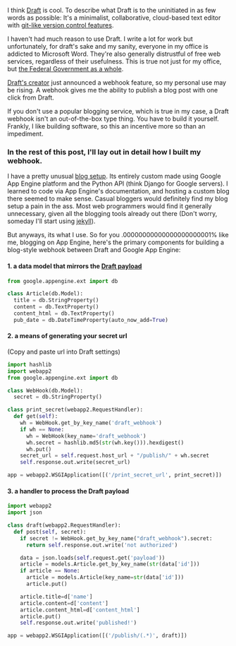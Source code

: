 I think [Draft](https://draftin.com/) is cool. To describe what Draft is to the
uninitiated in as few words as possible: It's a minimalist, collaborative,
cloud-based text editor with [git-like version control
features](https://draftin.com/images/diff_view2.png).

I haven't had much reason to use Draft.  I write a lot for work but
unfortunately, for draft's sake and my sanity, everyone in my office is
addicted to Microsoft Word.  They're also generally distrustful of free web
services, regardless of their usefulness.  This is true not just for my office,
but [the Federal Government as a whole](http://readwrite.com/2012/05/31/government-market-drags-microsoft-deeper-into-the-cloud#awesm=~obA3HoQ6Kx7h7O).

[Draft's creator](https://twitter.com/natekontny) just announced a webhook
feature, so my personal use may be rising.  A webhook gives me the ability to
publish a blog post with one click from Draft.

If you don't use a popular blogging service, which is true in my case, a Draft
webhook isn't an out-of-the-box type thing.  You have to build it yourself.
Frankly, I like building software, so this an incentive more so than an
impediment.

### In the rest of this post, I'll lay out in detail how I built my webhook.

I have a pretty unusual [blog setup](https://github.com/eblahm/eblahg).  Its
entirely custom made using Google App Engine platform and the Python API (think
Django for Google servers).  I learned to code via App Engine's documentation,
and hosting a custom blog there seemed to make sense. Casual bloggers would
definitely find my blog setup a pain in the ass.  Most web programmers would
find it generally unnecessary, given all the blogging tools already out there
(Don't worry, someday I'll start using [jekyll](http://jekyllrb.com/)).

But anyways, its what I use.  So for you .00000000000000000000001% like me,
blogging on App Engine, here's the primary components for building a blog-style
webhook between Draft and Google App Engine:

#### 1. a data model that mirrors the [Draft payload](https://draftin.com/documents/69898?token=5fjKKlZ0-AeBzqj_RAftAGdzRzl9VBfBHj5wpSWm_gU)

```python
from google.appengine.ext import db

class Article(db.Model):
  title = db.StringProperty()
  content = db.TextProperty()
  content_html = db.TextProperty()
  pub_date = db.DateTimeProperty(auto_now_add=True)
```

#### 2. a means of generating your secret url 
(Copy and paste url into Draft settings)
```python
import hashlib
import webapp2
from google.appengine.ext import db

class WebHook(db.Model):
  secret = db.StringProperty()

class print_secret(webapp2.RequestHandler):
  def get(self):
    wh = WebHook.get_by_key_name('draft_webhook')
    if wh == None:
      wh = WebHook(key_name='draft_webhook')
      wh.secret = hashlib.md5(str(wh.key())).hexdigest()
      wh.put()
    secret_url = self.request.host_url + "/publish/" + wh.secret
    self.response.out.write(secret_url)

app = webapp2.WSGIApplication([('/print_secret_url', print_secret)])
```


#### 3. a handler to process the Draft payload

```python
import webapp2
import json

class draft(webapp2.RequestHandler):
  def post(self, secret):
    if secret != WebHook.get_by_key_name("draft_webhook").secret:
      return self.response.out.write('not authorized')

    data = json.loads(self.request.get('payload'))
    article = models.Article.get_by_key_name(str(data['id']))
    if article == None:
      article = models.Article(key_name=str(data['id']))
      article.put()

    article.title=d['name']
    article.content=d['content']
    article.content_html=d['content_html']
    article.put()
    self.response.out.write('published!')

app = webapp2.WSGIApplication([('/publish/(.*)', draft)])
```
